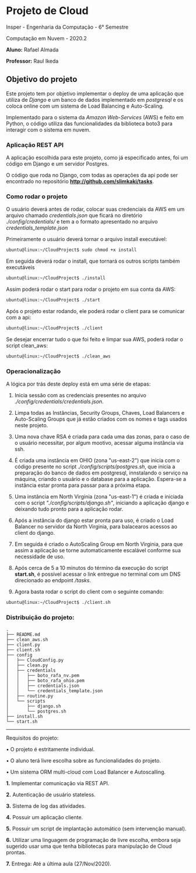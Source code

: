 # Projeto de Cloud

Insper - Engenharia da Computação - 6° Semestre

Computação em Nuvem - 2020.2

**Aluno:** Rafael Almada

**Professor:** Raul Ikeda

## Objetivo do projeto

Este projeto tem por objetivo implementar o deploy de uma aplicação que utiliza de *Django* e um banco de dados implementado em *postgresql* e os coloca online com um sistema de Load Balancing e Auto-Scaling.

Implementado para o sistema da *Amazon Web-Services* (AWS) e feito em Python, o código utiliza das funcionalidades da biblioteca boto3 para interagir com o sistema em nuvem.

### Aplicação REST API

A aplicação escolhida para este projeto, como já especificado antes, foi um código em Django e um servidor Postgres.

O código que roda no Django, com todas as operações da api pode ser encontrado no repositório **http://github.com/slimkaki/tasks**.

### Como rodar o projeto

  O usuário deverá antes de rodar, colocar suas credenciais da AWS em um arquivo chamado *credentials.json* que ficará no diretório *./config/credentials/* e tem a o formato apresentado no arquivo *credentials_template.json*

Primeiramente o usuário deverá tornar o arquivo install executável:

  ```bash
  ubuntu@linux:~/CloudProject$ sudo chmod +x install
  ```

Em seguida deverá rodar o install, que tornará os outros scripts também executáveis

  ```bash
  ubuntu@linux:~/CloudProject$ ./install
  ```

Assim poderá rodar o start para rodar o projeto em sua conta da AWS:

  ```bash
  ubuntu@linux:~/CloudProject$ ./start
  ```

Após o projeto estar rodando, ele poderá rodar o client para se comunicar com a api:

  ```bash
  ubuntu@linux:~/CloudProject$ ./client
  ```

Se desejar encerrar tudo o que foi feito e limpar sua AWS, poderá rodar o script clean_aws:

  ```bash
  ubuntu@linux:~/CloudProject$ ./clean_aws
  ```

### Operacionalização

A lógica por trás deste deploy está em uma série de etapas:

  1. Inicia sessão com as credenciais presentes no arquivo *./config/credentials/credentials.json*.

  2. Limpa todas as Instâncias, Security Groups, Chaves, Load Balancers e Auto-Scaling Groups que já estão criados com os nomes e tags usados neste projeto.

  3. Uma nova chave RSA é criada para cada uma das zonas, para o caso de o usuário necessitar, por algum mootivo, acessar alguma instância via ssh.
  
  4. É criada uma instância em OHIO (zona "us-east-2") que inicia com o código presente no script *./config/scripts/postgres.sh*, que inicia a preparação do banco de dados em postgresql, innstalando o serviço na máquina, criando o usuário e o database para a aplicação. Espera-se a instância estar pronta para passar para a próxima etapa.

  5. Uma instância em North Virginia (zona "us-east-1") é criada e iniciada com o script *"./config/scripts/django.sh"*, iniciando a aplicação django e deixando tudo pronto para a aplicação rodar.

  6. Após a instância do django estar pronta para uso, é criado o Load Balancer no servidor da North Virginia, para balacearos acessos ao client do django.

  7. Em seguida é criado o AutoScaling Group em North Virginia, para que assim a aplicação se torne automaticamente escalável conforme sua necessidade de uso. 

  8. Após cerca de 5 a 10 minutos do término da execução do script **start.sh**, é possível acessar o link entregue no terminal com um DNS direcionado ao endpoint */tasks*.

  9. Agora basta rodar o script do client com o seguinte comando:

  ```bash
  ubuntu@linux:~/CloudProject$ ./client.sh
  ```

### Distribuição do projeto:
```
.
├── README.md
├── clean_aws.sh
├── client.py
├── client.sh
├── config
│   ├── CloudConfig.py
│   ├── clean.py
│   ├── credentials
│   │   ├── boto_rafa_nv.pem
│   │   ├── boto_rafa_ohio.pem
│   │   ├── credentials.json
│   │   └── credentials_template.json
│   ├── routine.py
│   └── scripts
│       ├── django.sh
│       └── postgres.sh
├── install.sh
└── start.sh
```

___

Requisitos do projeto:

  • O projeto é estritamente individual.
  
  • O aluno terá livre escolha sobre as funcionalidades do projeto.
  
  • Um sistema ORM multi-cloud com Load Balancer e Autoscalling.
  
  **1.** Implementar comunicação via REST API.

  **2.** Autenticação de usuário stateless.

  **3.** Sistema de log das atividades.

  **4.** Possuir um aplicação cliente.

  **5.** Possuir um script de implantação automático (sem intervenção manual).

  **6.** Utilizar uma linguagem de programação de livre escolha, embora seja sugerido usar uma que tenha
  bibliotecas para manipulação de Cloud prontas.

  **7.** Entrega: Até a última aula (27/Nov/2020).

